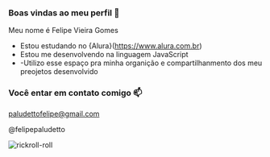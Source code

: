 ###  Boas vindas ao meu perfil 💙

Meu nome  é Felipe Vieira Gomes

-  Estou estudando no {Alura}(https://www.alura.com.br)
- Estou me desenvolvendo  na linguagem JavaScript
- -Utilizo esse espaço pra minha  organição  e compartilhanmento  dos meu preojetos desenvolvido

### Você  entar em contato comigo 📫

paludettofelipe@gmail.com

@felipepaludetto

![rickroll-roll](https://github.com/prexereca/pios/assets/135331880/ddb644e3-877a-4b1d-93e6-dc0b72155c5c)

